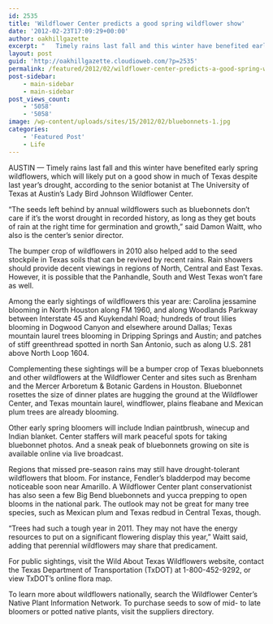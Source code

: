 ```yaml
---
id: 2535
title: 'Wildflower Center predicts a good spring wildflower show'
date: '2012-02-23T17:09:29+00:00'
author: oakhillgazette
excerpt: "   Timely rains last fall and this winter have benefited early spring wildflowers, which will likely put on a good show in much of Texas despite last year's drought, according to the senior botanist at The University of Texas at Austin's Lady Bird Johnson Wildflower Center.\n\n   \"The seeds left behind by annual wildflowers such as bluebonnets don't care if it's the worst drought in recorded history, as long as they get bouts of rain at the right time for germination and growth,\" said Damon Waitt, who also is the center's senior director."
layout: post
guid: 'http://oakhillgazette.cloudioweb.com/?p=2535'
permalink: /featured/2012/02/wildflower-center-predicts-a-good-spring-wildflower-show/
post-sidebar:
    - main-sidebar
    - main-sidebar
post_views_count:
    - '5058'
    - '5058'
image: /wp-content/uploads/sites/15/2012/02/bluebonnets-1.jpg
categories:
    - 'Featured Post'
    - Life
---
```


AUSTIN — Timely rains last fall and this winter have benefited early spring wildflowers, which will likely put on a good show in much of Texas despite last year’s drought, according to the senior botanist at The University of Texas at Austin’s Lady Bird Johnson Wildflower Center.

“The seeds left behind by annual wildflowers such as bluebonnets don’t care if it’s the worst drought in recorded history, as long as they get bouts of rain at the right time for germination and growth,” said Damon Waitt, who also is the center’s senior director.

The bumper crop of wildflowers in 2010 also helped add to the seed stockpile in Texas soils that can be revived by recent rains. Rain showers should provide decent viewings in regions of North, Central and East Texas. However, it is possible that the Panhandle, South and West Texas won’t fare as well.

Among the early sightings of wildflowers this year are: Carolina jessamine blooming in North Houston along FM 1960, and along Woodlands Parkway between Interstate 45 and Kuykendahl Road; hundreds of trout lilies blooming in Dogwood Canyon and elsewhere around Dallas; Texas mountain laurel trees blooming in Dripping Springs and Austin; and patches of stiff greenthread spotted in north San Antonio, such as along U.S. 281 above North Loop 1604.

Complementing these sightings will be a bumper crop of Texas bluebonnets and other wildflowers at the Wildflower Center and sites such as Brenham and the Mercer Arboretum &amp; Botanic Gardens in Houston. Bluebonnet rosettes the size of dinner plates are hugging the ground at the Wildflower Center, and Texas mountain laurel, windflower, plains fleabane and Mexican plum trees are already blooming.

Other early spring bloomers will include Indian paintbrush, winecup and Indian blanket. Center staffers will mark peaceful spots for taking bluebonnet photos. And a sneak peak of bluebonnets growing on site is available online via live broadcast.

Regions that missed pre-season rains may still have drought-tolerant wildflowers that bloom. For instance, Fendler’s bladderpod may become noticeable soon near Amarillo. A Wildflower Center plant conservationist has also seen a few Big Bend bluebonnets and yucca prepping to open blooms in the national park. The outlook may not be great for many tree species, such as Mexican plum and Texas redbud in Central Texas, though.

“Trees had such a tough year in 2011. They may not have the energy resources to put on a significant flowering display this year,” Waitt said, adding that perennial wildflowers may share that predicament.

For public sightings, visit the Wild About Texas Wildflowers website, contact the Texas Department of Transportation (TxDOT) at 1-800-452-9292, or view TxDOT’s online flora map.

To learn more about wildflowers nationally, search the Wildflower Center’s Native Plant Information Network. To purchase seeds to sow of mid- to late bloomers or potted native plants, visit the suppliers directory.